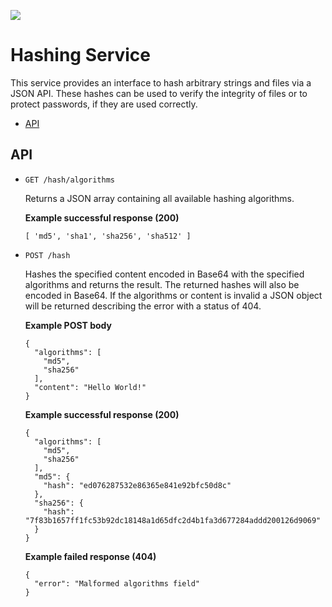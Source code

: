 ![](https://github.com/LimeEng/HashingService/workflows/Node%20CI/badge.svg)

# Hashing Service

This service provides an interface to hash arbitrary strings and files via a JSON API. These hashes can be used to verify the integrity of files or to protect passwords, if they are used correctly.

- [API](#api)

## API

- `GET /hash/algorithms`

  Returns a JSON array containing all available hashing algorithms.

  **Example successful response (200)**
  ```
  [ 'md5', 'sha1', 'sha256', 'sha512' ]
  ```

- `POST /hash`

  Hashes the specified content encoded in Base64 with the specified algorithms and returns the result. The returned hashes will also be encoded in Base64. If the algorithms or content is invalid a JSON object will be returned describing the error with a status of 404.

  **Example POST body**
  ```
  {
    "algorithms": [
      "md5",
      "sha256"
    ],
    "content": "Hello World!"
  }
  ```
  **Example successful response (200)**
  ```
  {
    "algorithms": [
      "md5",
      "sha256"
    ],
    "md5": {
      "hash": "ed076287532e86365e841e92bfc50d8c"
    },
    "sha256": {
      "hash": "7f83b1657ff1fc53b92dc18148a1d65dfc2d4b1fa3d677284addd200126d9069"
    }
  }
  ```
  **Example failed response (404)**
  ```
  {
    "error": "Malformed algorithms field"
  }
  ```
